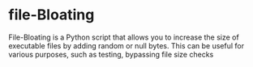 # file-Bloating
File-Bloating is a Python script that allows you to increase the size of executable files by adding random or null bytes. This can be useful for various purposes, such as testing, bypassing file size checks
